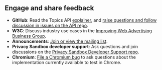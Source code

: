 ## Engage and share feedback

- **GitHub**: Read the Topics API [explainer](https://github.com/jkarlin/topics), and [raise questions and follow discussion in issues on the API repo](https://github.com/jkarlin/topics/issues).
- **W3C**: Discuss industry use cases in the [Improving Web Advertising Business Group](https://www.w3.org/community/web-adv/participants).
- **Announcements**: [Join or view the mailing list](http://groups.google.com/a/chromium.org/g/topics-api-announce).
- **Privacy Sandbox developer support**: Ask questions and join discussions on the [Privacy Sandbox Developer Support repo](https://github.com/GoogleChromeLabs/privacy-sandbox-dev-support).
- **Chromium**: [File a Chromium bug](https://bugs.chromium.org/p/chromium/issues/list?q=topics) to ask questions about the implementation currently available to test in Chrome.
